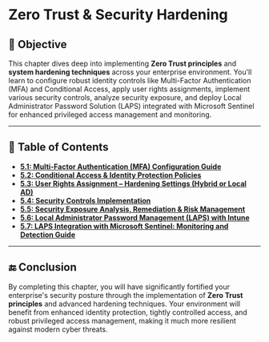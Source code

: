 # Zero Trust & Security Hardening

## 🎯 Objective

This chapter dives deep into implementing **Zero Trust principles** and **system hardening techniques** across your enterprise environment. You'll learn to configure robust identity controls like Multi-Factor Authentication (MFA) and Conditional Access, apply user rights assignments, implement various security controls, analyze security exposure, and deploy Local Administrator Password Solution (LAPS) integrated with Microsoft Sentinel for enhanced privileged access management and monitoring.

---

## 📘 Table of Contents

* **[5.1: Multi-Factor Authentication (MFA) Configuration Guide](https://github.com/AliChoukatli/CyberShield-Enterprise/blob/main/05_Zero_Trust_%26_Security_Hardening/Documentation/01_MFA_Passwordless-Strategies.md)**
* **[5.2: Conditional Access & Identity Protection Policies](https://github.com/AliChoukatli/CyberShield-Enterprise/blob/main/05_Zero_Trust_%26_Security_Hardening/Documentation/02_Conditional_Access-Identity_Protection_Policies.md)**
* **[5.3: User Rights Assignment – Hardening Settings (Hybrid or Local AD)](https://github.com/AliChoukatli/CyberShield-Enterprise/blob/main/05_Zero_Trust_%26_Security_Hardening/Documentation/03_UserRights_Assignment-Hardening_Settings.md)**
* **[5.4: Security Controls Implementation](https://github.com/AliChoukatli/CyberShield-Enterprise/blob/main/05_Zero_Trust_%26_Security_Hardening/Documentation/04_Security_Controls_Implementation.md)**
* **[5.5: Security Exposure Analysis, Remediation & Risk Management](https://github.com/AliChoukatli/CyberShield-Enterprise/blob/main/05_Zero_Trust_%26_Security_Hardening/Documentation/05_Security_Exposure%20_Analysis_And_Risk_Score.md)**
* **[5.6: Local Administrator Password Management (LAPS) with Intune](https://github.com/AliChoukatli/CyberShield-Enterprise/blob/main/05_Zero_Trust_%26_Security_Hardening/Documentation/06_LAPS_Intune.md)**
* **[5.7: LAPS Integration with Microsoft Sentinel: Monitoring and Detection Guide](https://github.com/AliChoukatli/CyberShield-Enterprise/blob/main/05_Zero_Trust_%26_Security_Hardening/Documentation/07_LAPS_Sentinel_Integration.md)**

---

## 🔚 Conclusion

By completing this chapter, you will have significantly fortified your enterprise's security posture through the implementation of **Zero Trust principles** and advanced hardening techniques. Your environment will benefit from enhanced identity protection, tightly controlled access, and robust privileged access management, making it much more resilient against modern cyber threats.
